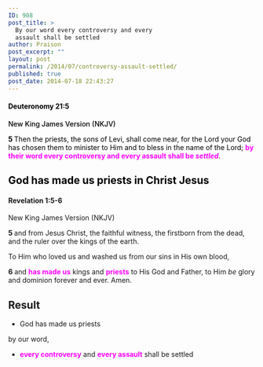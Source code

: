 ```yaml
---
ID: 908
post_title: >
  By our word every controversy and every
  assault shall be settled
author: Praison
post_excerpt: ""
layout: post
permalink: /2014/07/controversy-assault-settled/
published: true
post_date: 2014-07-18 22:43:27
---
```

<h4 class="passage-display" style="font-weight: 500; color: #000000;"><strong><span class="passage-display-bcv">Deuteronomy 21:5</span></strong></h4>
<p class="passage-display" style="font-weight: 500; color: #000000;"><span class="passage-display-version">New King James Version (NKJV)</span></p>
<p style="color: #000000;"><span id="en-NKJV-5453" class="text Deut-21-5"><span class="versenum" style="font-weight: bold;">5 </span>Then the priests, the sons of Levi, shall come near, for the <span class="small-caps">Lord</span> your God has chosen them to minister to Him and to bless in the name of the <span class="small-caps">Lord</span>; <strong><span style="color: #ff00ff;">by their word every controversy and every assault shall be </span></strong><i><strong><span style="color: #ff00ff;">settled</span></strong>.</i></span></p>

<h2 style="color: #000000;">God has made us priests in Christ Jesus</h2>
<h4 class="passage-display" style="font-weight: 500;"><strong><span class="passage-display-bcv" style="font-style: inherit;">Revelation 1:5-6</span></strong></h4>
<p class="passage-display"><span class="passage-display-version" style="font-style: inherit;">New King James Version (NKJV)</span></p>
<span id="en-NKJV-30703" class="text Rev-1-5" style="font-style: inherit;"><span class="versenum" style="font-weight: bold; font-style: inherit;">5 </span>and from Jesus Christ, the faithful witness, the firstborn from the dead, and the ruler over the kings of the earth.</span>

<span class="text Rev-1-5" style="font-style: inherit;">To Him who loved us and washed us from our sins in His own blood, </span>

<span id="en-NKJV-30704" class="text Rev-1-6" style="font-style: inherit;"><span class="versenum" style="font-weight: bold; font-style: inherit;">6 </span>and <strong><span style="color: #ff00ff;">has made us</span></strong> kings and <span style="font-style: inherit; color: #ff00ff;"><span style="font-weight: bold; font-style: inherit;">priests</span></span> to His God and Father, to Him <i>be</i> glory and dominion forever and ever. Amen.</span>
<h2>Result</h2>
<ul>
	<li>God has made us priests</li>
</ul>
by our word,
<ul>
	<li><span style="color: #ff00ff;"><strong>every controversy</strong></span> and <span style="color: #ff00ff;"><strong>every assault</strong> </span>shall be settled</li>
</ul>